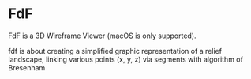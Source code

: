 # FdF
FdF is a 3D Wireframe Viewer (macOS is only supported).

fdf is about creating a simplified graphic representation of a relief landscape, linking various points (x, y, z) via segments with algorithm of Bresenham
